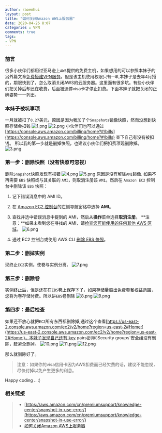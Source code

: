 ```yaml
---
author: raoenhui
layout: post
title: "如何关闭Amazon AWS上服务器"
date: 2020-04-26 8:07
categories : VPN
comments: true
tags:
- VPN
---
```



### 前言
很多小伙伴们都用过亚马逊上`AWS`提供的免费主机，如果想用的可以参照本妹子的另外篇文章[免费搭建VPN服务](https://raoenhui.github.io/limit/vpn/index.html)。但是该主机使用权限只有`一年`,本妹子是去年4月搭的，期限快到了，怎么取消关闭AWS的云服务器。这里面有很多坑。有些小伙伴们把关掉后却还在收费，后面被迫停visa卡才停止扣费。下面本妹子就把关闭的正确姿势一一列出。

### 本妹子被坑事项
一月就被扣了`0.27`美元，原因是因为我加了个`Snapshots`镜像快照，然而没想到快照存储会扣钱
![1.png](https://img14.360buyimg.com/imagetools/jfs/t1/120818/20/1286/192505/5ebaa38cEefbc2e7c/ae12d82ff2555b0b.png)
![2.png](https://img13.360buyimg.com/imagetools/jfs/t1/127878/36/1231/64971/5ebaa4adE7752349f/8f8787164a0aadce.png)
小伙伴们也可以通过[https://console.aws.amazon.com/billing/home?#/bills](https://console.aws.amazon.com/billing/home?#/bills)
查下自己有没有被扣钱。
所以我的第一步就是删掉快照。也建议小伙伴们把扣费项现删除掉。
![3.png](https://img11.360buyimg.com/imagetools/jfs/t1/112390/9/6556/51154/5ebaa5a6E0ba51993/ed58335db2ceb059.png)

### 第一步：删除快照（没有快照可忽视）
删除`Snapshot`快照发现有报错
![4.png](https://img14.360buyimg.com/imagetools/jfs/t1/126480/12/1238/45228/5ebaa5a6E7e56a073/bb9766db57bd01fe.png)
![5.png](https://img12.360buyimg.com/imagetools/jfs/t1/116483/8/6575/75117/5ebaa5a5E5636e464/2b1206c2270b2ec1.png)
原因是没有解除`AMI`镜像.
如果不再需要 `EBS` 快照或与其关联的 `AMI`，则取消注册该 `AMI`。然后在 `Amazon EC2` 控制台中删除该 `EBS` 快照：
1.  记下错误消息中的 AMI ID。
2.  在 [Amazon EC2 控制台](https://console.aws.amazon.com/ec2/)的左侧导航窗格中选择 **AMI**。
3.  查找并选中错误消息中提到的 AMI，然后从**操作**菜单选择**取消注册**。
    **注意：**如果未看到您在寻找的 AMI，请[检查您可能使用的任何其他 AWS 区域](https://docs.aws.amazon.com/awsconsolehelpdocs/latest/gsg/getting-started.html#select-region)。
![6.png](https://img10.360buyimg.com/imagetools/jfs/t1/129094/15/1226/44013/5ebaa5a5E65ee6981/da761e3ebae5bc84.png)

4.  通过 EC2 控制台或使用 AWS CLI [删除 EBS 快照](https://docs.aws.amazon.com/AWSEC2/latest/UserGuide/ebs-deleting-snapshot.html)。


### 第二步：删掉实例
现终止`EC2`实例，使卷与实例分离。
![7.png](https://img13.360buyimg.com/imagetools/jfs/t1/114726/5/6583/48278/5ebaa5a5E37fc0773/d4b74304f6682e4f.png)

### 第三步：删除卷
实例终止后，但是还在在`EBS`卷上保存下了，如果存储量超出免费套餐权益范围，您将为卷存储付费。所以讲`EBS`卷删除
![8.png](https://img11.360buyimg.com/imagetools/jfs/t1/124986/9/1226/163221/5ebaa5a5E5bc83ea5/2542c73b79a87f45.png)
![9.png](https://img11.360buyimg.com/imagetools/jfs/t1/118082/5/6399/44942/5ebaa5a5E1fcccc1b/0e62173a80ae2ff5.png)

### 第四步：最后检查
如果还不放心就把`EC2`所有东西都删除掉,通过这个查看[https://us-east-2.console.aws.amazon.com/ec2/v2/home?region=us-east-2#Home:](https://us-east-2.console.aws.amazon.com/ec2/v2/home?region=us-east-2#Home:)，本妹子发现自己还有`key pairs`密钥和`Security groups`安全组没有删除，赶紧全删掉。
![10.png](https://img12.360buyimg.com/imagetools/jfs/t1/121341/2/1258/93297/5ebaa5a5E7eece222/682e71f82a38383d.png)
![11.png](https://img12.360buyimg.com/imagetools/jfs/t1/126443/6/1270/41182/5ebaa5a5E83cb7221/e5ac3ca3cd062f58.png)
![12.png](https://img13.360buyimg.com/imagetools/jfs/t1/108887/32/17747/36193/5ebaa5a5Ee090be7c/5501194a4a861c47.png)

那么就删除好了。
> 注意：如果你的visa信用卡因为AWS扣费而已经欠费的话，建议不能忽视，尽快付掉以免产生更多的利息。


Happy coding .. :)

### 相关链接
> * [https://aws.amazon.com/cn/premiumsupport/knowledge-center/snapshot-in-use-error/](https://aws.amazon.com/cn/premiumsupport/knowledge-center/snapshot-in-use-error/)
> * [如何关闭Amazon AWS上服务器](https://raoenhui.github.io/blog/2020/04/26/rm-aws/index.html)